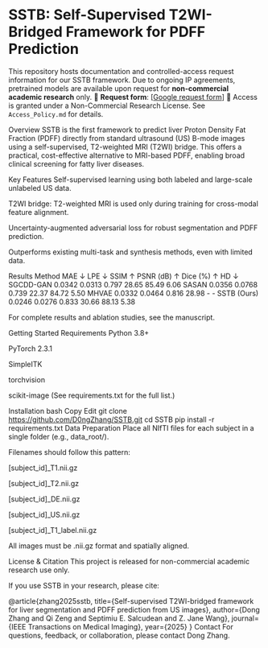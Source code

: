 # SSTB: Self-Supervised T2WI-Bridged Framework for PDFF Prediction

This repository hosts documentation and controlled-access request information for our SSTB framework.
Due to ongoing IP agreements, pretrained models are available upon request for **non-commercial academic research** only.
🔗 **Request form**: [[Google request form](https://docs.google.com/forms/d/e/1FAIpQLSds-WYsSX7jaM6EVQFzyb7AwtfYgk3hCcZBr3_IivItah9wYQ/viewform?usp=sharing&ouid=100817192501032993715)]
📃 Access is granted under a Non-Commercial Research License. See `Access_Policy.md` for details.

Overview
SSTB is the first framework to predict liver Proton Density Fat Fraction (PDFF) directly from standard ultrasound (US) B-mode images using a self-supervised, T2-weighted MRI (T2WI) bridge. This offers a practical, cost-effective alternative to MRI-based PDFF, enabling broad clinical screening for fatty liver diseases.

Key Features
Self-supervised learning using both labeled and large-scale unlabeled US data.

T2WI bridge: T2-weighted MRI is used only during training for cross-modal feature alignment.

Uncertainty-augmented adversarial loss for robust segmentation and PDFF prediction.

Outperforms existing multi-task and synthesis methods, even with limited data.

Results
Method	MAE ↓	LPE ↓	SSIM ↑	PSNR (dB) ↑	Dice (%) ↑	HD ↓
SGCDD-GAN	0.0342	0.0313	0.797	28.65	85.49	6.06
SASAN	0.0356	0.0768	0.739	22.37	84.72	5.50
MHVAE	0.0332	0.0464	0.816	28.98	-	-
SSTB (Ours)	0.0246	0.0276	0.833	30.66	88.13	5.38

For complete results and ablation studies, see the manuscript.

Getting Started
Requirements
Python 3.8+

PyTorch 2.3.1

SimpleITK

torchvision

scikit-image
(See requirements.txt for the full list.)

Installation
bash
Copy
Edit
git clone https://github.com/D0ngZhang/SSTB.git
cd SSTB
pip install -r requirements.txt
Data Preparation
Place all NIfTI files for each subject in a single folder (e.g., data_root/).

Filenames should follow this pattern:

[subject_id]_T1.nii.gz

[subject_id]_T2.nii.gz

[subject_id]_DE.nii.gz

[subject_id]_US.nii.gz

[subject_id]_T1_label.nii.gz

All images must be .nii.gz format and spatially aligned.

License & Citation
This project is released for non-commercial academic research use only.

If you use SSTB in your research, please cite:

@article{zhang2025sstb,
  title={Self-supervised T2WI-bridged framework for liver segmentation and PDFF prediction from US images},
  author={Dong Zhang and Qi Zeng and Septimiu E. Salcudean and Z. Jane Wang},
  journal={IEEE Transactions on Medical Imaging},
  year={2025}
}
Contact
For questions, feedback, or collaboration, please contact Dong Zhang.

